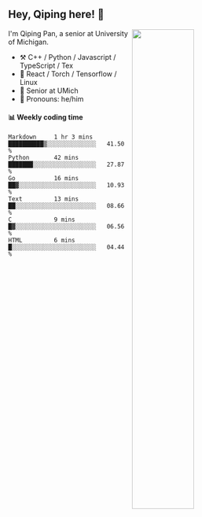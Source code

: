 

## Hey, Qiping here! :wave:

[<img align="right" width="50%" src="https://github-readme-stats.vercel.app/api?username=ppppqp&theme=dark&show_icons=true">](https://metrics.lecoq.io/ppppqp?template=classic)


I'm Qiping Pan, a senior at University of Michigan.

-   :hammer_and_pick: C++ / Python / Javascript / TypeScript / Tex
-   :pencil: React / Torch / Tensorflow / Linux 
-   :seedling: Senior at UMich
-   :man: Pronouns: he/him



#### :bar_chart: Weekly coding time

<!--START_SECTION:waka-->

```text
Markdown     1 hr 3 mins     ██████████▒░░░░░░░░░░░░░░   41.50 %
Python       42 mins         ███████░░░░░░░░░░░░░░░░░░   27.87 %
Go           16 mins         ██▓░░░░░░░░░░░░░░░░░░░░░░   10.93 %
Text         13 mins         ██░░░░░░░░░░░░░░░░░░░░░░░   08.66 %
C            9 mins          █▓░░░░░░░░░░░░░░░░░░░░░░░   06.56 %
HTML         6 mins          █░░░░░░░░░░░░░░░░░░░░░░░░   04.44 %
```

<!--END_SECTION:waka-->
